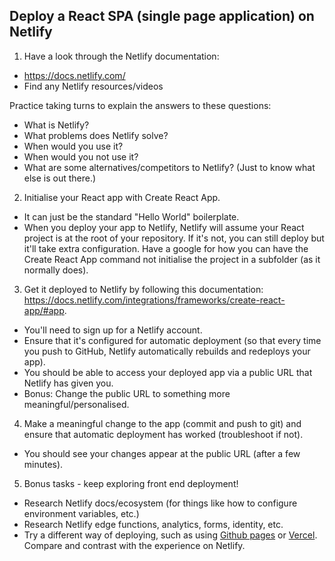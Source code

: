 ## Deploy a React SPA (single page application) on Netlify

1. Have a look through the Netlify documentation:
 - https://docs.netlify.com/
 - Find any Netlify resources/videos
 
Practice taking turns to explain the answers to these questions:
 - What is Netlify?
 - What problems does Netlify solve?
 - When would you use it?
 - When would you not use it?
 - What are some alternatives/competitors to Netlify? (Just to know what else is out there.)

2. Initialise your React app with Create React App. 
 - It can just be the standard "Hello World" boilerplate.
 - When you deploy your app to Netlify, Netlify will assume your React project is at the root of your repository. If it's not, you can still deploy but it'll take extra configuration. Have a google for how you can have the Create React App command not initialise the project in a subfolder (as it normally does).

3. Get it deployed to Netlify by following this documentation: https://docs.netlify.com/integrations/frameworks/create-react-app/#app.
 - You'll need to sign up for a Netlify account.
 - Ensure that it's configured for automatic deployment (so that every time you push to GitHub, Netlify automatically rebuilds and redeploys your app).
 - You should be able to access your deployed app via a public URL that Netlify has given you.
 - Bonus: Change the public URL to something more meaningful/personalised.

4. Make a meaningful change to the app (commit and push to git) and ensure that automatic deployment has worked (troubleshoot if not).
 - You should see your changes appear at the public URL (after a few minutes).

5. Bonus tasks - keep exploring front end deployment! 
 - Research Netlify docs/ecosystem (for things like how to configure environment variables, etc.)
 - Research Netlify edge functions, analytics, forms, identity, etc.
 - Try a different way of deploying, such as using [Github pages](https://pages.github.com/) or [Vercel](https://vercel.com/docs). Compare and contrast with the experience on Netlify.
